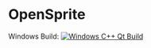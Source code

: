 # OpenSprite

Windows Build: [![Windows C++ Qt Build](https://github.com/DarkLord79at/OpenSprite/actions/workflows/windows-build.yml/badge.svg)](https://github.com/DarkLord79at/OpenSprite/actions/workflows/windows-build.yml)

